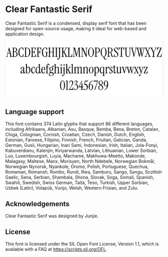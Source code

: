 # Clear Fantastic Serif


Clear Fantastic Serif is a condensed, display serif font that has been designed for open-source usage, making it ideal for web-based and application design.

![Drag Racing](./docs/preview.png)


## Language support

This font contains 374 Latin glyphs that support 86 different languages, including Afrikaans, Albanian, Asu, Basque, Bemba, Bena, Breton, Catalan, Chiga, Colognian, Cornish, Croatian, Czech, Danish, Dutch, English, Estonian, Faroese, Filipino, Finnish, French, Friulian, Galician, Ganda, German, Gusii, Hungarian, Inari Sami, Indonesian, Irish, Italian, Jola-Fonyi, Kabuverdianu, Kalenjin, Kinyarwanda, Latvian, Lithuanian, Lower Sorbian, Luo, Luxembourgish, Luyia, Machame, Makhuwa-Meetto, Makonde, Malagasy, Maltese, Manx, Morisyen, North Ndebele, Norwegian Bokmål, Norwegian Nynorsk, Nyankole, Oromo, Polish, Portuguese, Quechua, Romanian, Romansh, Rombo, Rundi, Rwa, Samburu, Sango, Sangu, Scottish Gaelic, Sena, Serbian, Shambala, Shona, Slovak, Soga, Somali, Spanish, Swahili, Swedish, Swiss German, Taita, Teso, Turkish, Upper Sorbian, Uzbek (Latin), Volapük, Vunjo, Welsh, Western Frisian, and Zulu.

## Acknowledgements

Clear Fantastic Serif was designed by Junjie.

## License

This font is licensed under the SIL Open Font License, Version 1.1, which is available with a FAQ at https://scripts.sil.org/OFL.



